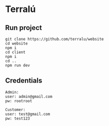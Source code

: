 # Terralú

## Run project

```
git clone https://github.com/terralu/website
cd website
npm i
cd client
npm i
cd ..
npm run dev
```

## Credentials

```
Admin:
user: admin@gmail.com
pw: rootroot
```

```
Customer:
user: test@gmail.com
pw: test123
```
